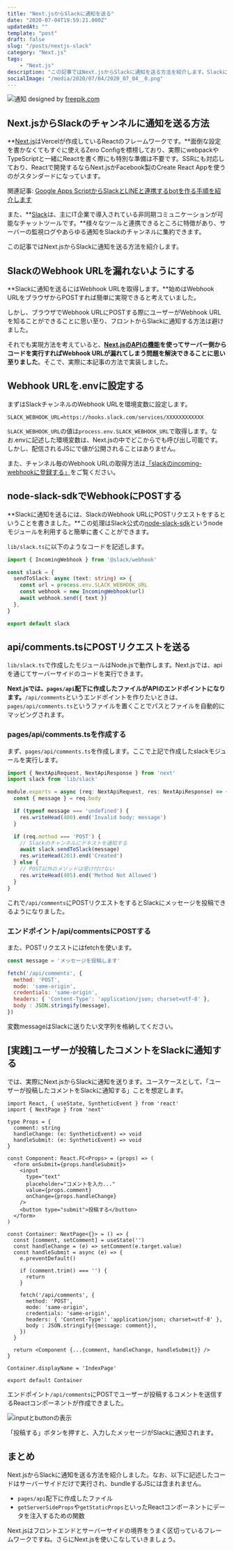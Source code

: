 ```yaml
---
title: "Next.jsからSlackに通知を送る"
date: "2020-07-04T19:59:21.000Z"
updatedAt: ""
template: "post"
draft: false
slug: "/posts/nextjs-slack"
category: "Next.js"
tags:
    - "Next.js"
description: "この記事ではNext.jsからSlackに通知を送る方法を紹介します。Slackに通知を送るにはWebhook URLを取得します。始めはWebhook URLをブラウザからPOSTすれば簡単に実現できると考えていました。しかし、ブラウザでWebhook URLにPOSTする際にユーザーがWebhook URLを知ることができることに思い至り、フロントからSlackに通知する方法は避けました。"
socialImage: "/media/2020/07/04/2020_07_04__0.png"
---
```


![通知](/media/2020/07/04/2020_07_04__0.png)
designed by [freepik.com](https://stories.freepik.com/)

## Next.jsからSlackのチャンネルに通知を送る方法
**[Next.js](https://nextjs.org/)はVercelが作成しているReactのフレームワークです。**面倒な設定を書かなくてもすぐに使えるZero Configを標榜しており、実際にwebpackやTypeScriptと一緒にReactを書く際にも特別な準備は不要です。SSRにも対応しており、Reactで開発するならNext.jsかFacebook製のCreate React Appを使うのがスタンダードになっています。

関連記事: [Google Apps ScriptからSlackとLINEと連携するbotを作る手順を紹介します](/posts/gas-slack-line-bot)

また、**[Slack](https://slack.com/intl/ja-jp/)は、主にIT企業で導入されている非同期コミュニケーションが可能なチャットツールです。**様々なツールと連携できるところに特徴があり、サーバーの監視ログやあらゆる通知をSlackのチャンネルに集約できます。

この記事ではNext.jsからSlackに通知を送る方法を紹介します。

## SlackのWebhook URLを漏れないようにする
**Slackに通知を送るにはWebhook URLを取得します。**始めはWebhook URLをブラウザからPOSTすれば簡単に実現できると考えていました。

しかし、ブラウザでWebhook URLにPOSTする際にユーザーがWebhook URLを知ることができることに思い至り、フロントからSlackに通知する方法は避けました。

それでも実現方法を考えていると、**[Next.jsのAPIの機能](https://nextjs.org/docs/api-routes/introduction)を使ってサーバー側からコードを実行すればWebhook URLが漏れてしまう問題を解決できることに思い至りました**。そこで、実際に本記事の方法で実装しました。

## Webhook URLを.envに設定する
まずはSlackチャンネルのWebhook URLを環境変数に設定します。

```.env:title=.env
SLACK_WEBHOOK_URL=https://hooks.slack.com/services/XXXXXXXXXXXX
```

`SLACK_WEBHOOK_URL`の値は`process.env.SLACK_WEBHOOK_URL`で取得します。なお.envに記述した環境変数は、Next.jsの中でどこからでも呼び出し可能です。しかし、配信されるJSにで値が公開されることはありません。

また、チャンネル毎のWebhook URLの取得方法は[「slackのincoming-webhookに登録する」](/posts/gas-slack-line-bot/#slackのincoming-webhookに登録する)をご覧ください。

## node-slack-sdkでWebhookにPOSTする
**Slackに通知を送るには、SlackのWebhook URLにPOSTリクエストをするということを書きました。**この処理はSlack公式の[node-slack-sdk](https://github.com/slackapi/node-slack-sdk)というnodeモジュールを利用すると簡単に書くことができます。

`lib/slack.ts`に以下のようなコードを記述します。

```ts:title=lib/slack.ts
import { IncomingWebhook } from '@slack/webhook'

const slack = {
  sendToSlack: async (text: string) => {
    const url = process.env.SLACK_WEBHOOK_URL
    const webhook = new IncomingWebhook(url)
    await webhook.send({ text })
  },
}

export default slack
```

## api/comments.tsにPOSTリクエストを送る
`lib/slack.ts`で作成したモジュールはNode.jsで動作します。Next.jsでは、apiを通じてサーバーサイドのコードを実行できます。

**Next.jsでは、`pages/api`配下に作成したファイルがAPIのエンドポイントになります。**`/api/comments`というエンドポイントを作りたいときは、`pages/api/comments.ts`というファイルを置くことでパスとファイルを自動的にマッピングされます。

### pages/api/comments.tsを作成する
まず、`pages/api/comments.ts`を作成します。ここで上記で作成したslackモジュールを実行します。

```ts:title=pages/api/comments.ts
import { NextApiRequest, NextApiResponse } from 'next'
import slack from 'lib/slack'

module.exports = async (req: NextApiRequest, res: NextApiResponse) => {
  const { message } = req.body

  if (typeof message === 'undefined') {
    res.writeHead(400).end('Invalid body: message')
  }

  if (req.method === 'POST') {
    // Slackのチャンネルにテキストを通知する
    await slack.sendToSlack(message)
    res.writeHead(201).end('Created')
  } else {
    // POST以外のメソッドは受け付けない
    res.writeHead(405).end('Method Not Allowed')
  }
}
```

これで`/api/comments`にPOSTリクエストをするとSlackにメッセージを投稿できるようになりました。

### エンドポイント/api/commentsにPOSTする
また、POSTリクエストにはfetchを使います。

```js
const message = 'メッセージを投稿します'

fetch('/api/comments', {
  method: 'POST',
  mode: 'same-origin',
  credentials: 'same-origin',
  headers: { 'Content-Type': 'application/json; charset=utf-8' },
  body : JSON.stringify(message),
})
```

変数messageはSlackに送りたい文字列を格納してください。

## [実践]ユーザーが投稿したコメントをSlackに通知する
では、実際にNext.jsからSlackに通知を送ります。ユースケースとして、「ユーザーが投稿したコメントをSlackに通知する」ことを想定します。

```jsx:title=pages/index.tsx
import React, { useState, SyntheticEvent } from 'react'
import { NextPage } from 'next'

type Props = {
  comment: string
  handleChange: (e: SyntheticEvent) => void
  handleSubmit: (e: SyntheticEvent) => void
}

const Component: React.FC<Props> = (props) => (
  <form onSubmit={props.handleSubmit}>
    <input
      type="text"
      placeholder="コメントを入力..."
      value={props.comment}
      onChange={props.handleChange}
    />
    <button type="submit">投稿する</button>
  </form>
)

const Container: NextPage<{}> = () => {
  const [comment, setComment] = useState('')
  const handleChange = (e) => setComment(e.target.value)
  const handleSubmit = async (e) => {
    e.preventDefault()

    if (comment.trim() === '') {
      return
    }

    fetch('/api/comments', {
      method: 'POST',
      mode: 'same-origin',
      credentials: 'same-origin',
      headers: { 'Content-Type': 'application/json; charset=utf-8' },
      body : JSON.stringify({message: comment}),
    })
  }

  return <Component {...{comment, handleChange, handleSubmit}} />
}

Container.displayName = 'IndexPage'

export default Container
```

エンドポイント`/api/comments`にPOSTでユーザーが投稿するコメントを送信するReactコンポーネントが作成できました。

![inputとbuttonの表示](/media/2020/07/04/2020_07_04__1.png)

「投稿する」ボタンを押すと、入力したメッセージがSlackに通知されます。

## まとめ
Next.jsからSlackに通知を送る方法を紹介しました。なお、以下に記述したコードはサーバーサイドだけで実行され、bundleするJSには含まれません。

- `pages/api`配下に作成したファイル
- `getServerSideProps`や`getStaticProps`といったReactコンポーネントにデータを注入するための関数

Next.jsはフロントエンドとサーバーサイドの境界をうまく区切っているフレームワークですね。さらにNext.jsを使いこなしていきましょう。

